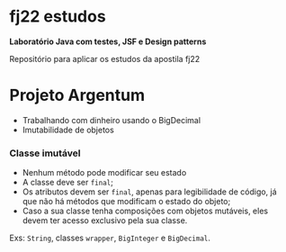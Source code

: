 # fj22 estudos 

**Laboratório Java com testes, JSF e Design patterns**

Repositório para aplicar os estudos da apostila fj22  

# Projeto Argentum  

* Trabalhando com dinheiro usando o BigDecimal  
* Imutabilidade de objetos  

### Classe imutável  
* Nenhum método pode modificar seu estado  
* A classe deve ser ```final```;  
* Os atributos devem ser ```final```, apenas para legibilidade de código, já que não há métodos que modificam o estado do objeto;  
* Caso a sua classe tenha composições com objetos mutáveis, eles devem ter acesso exclusivo pela sua classe.  

Exs: ```String```, classes ```wrapper```, ```BigInteger``` e ```BigDecimal```.  


